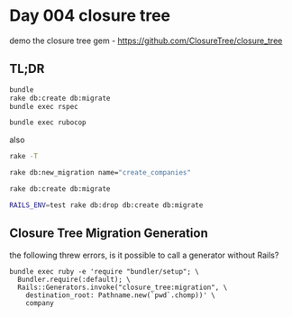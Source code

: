 # Day 004 closure tree

demo the closure tree gem - https://github.com/ClosureTree/closure_tree

## TL;DR

```bash
bundle
rake db:create db:migrate
bundle exec rspec

bundle exec rubocop
```

also

```bash
rake -T

rake db:new_migration name="create_companies"

rake db:create db:migrate

RAILS_ENV=test rake db:drop db:create db:migrate
```

## Closure Tree Migration Generation

the following threw errors, is it possible to call a generator without Rails?

```
bundle exec ruby -e 'require "bundler/setup"; \
  Bundler.require(:default); \
  Rails::Generators.invoke("closure_tree:migration", \
    destination_root: Pathname.new(`pwd`.chomp))' \
    company
```

